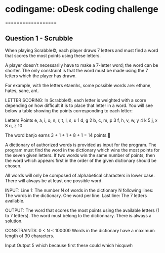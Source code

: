 # codingame: oDesk coding challenge
==================

## Question 1 - Scrubble

When playing Scrabble©, each player draws 7 letters and must find a word that scores the most points using these letters.

A player doesn't necessarily have to make a 7-letter word; the word can be shorter. The only constraint is that the word must be made using the 7 letters which the player has drawn.

For example, with the letters  etaenhs, some possible words are: ethane, hates, sane, ant.


LETTER SCORING:
In Scrabble©, each letter is weighted with a score depending on how difficult it is to place that letter in a word. You will see below a table showing the points corresponding to each letter:
 
Letters 	                    Points
e, a, i, o, n, r, t, l, s, u  1
d, g 	                        2
b, c, m, p 	                  3
f, h, v, w, y 	              4
k 	                          5
j, x 	                        8
q, z 	                        10

The word banjo earns 3 + 1 + 1 + 8 + 1 = 14 points.


A dictionary of authorized words is provided as input for the program. The program must find the word in the dictionary which wins the most points for the seven given letters. If two words win the same number of points, then the word which appears first in the order of the given dictionary should be chosen.
 

All words will only be composed of alphabetical characters in lower case. There will always be at least one possible word.
 
INPUT:
Line 1: The number N of words in the dictionary
N following lines: The words in the dictionary. One word per line.
Last line: The 7 letters available.
 
OUTPUT:
The word that scores the most points using the available letters (1 to 7 letters). The word must belong to the dictionnary. There is always a solution.
 
CONSTRAINTS:
0 < N < 100000
Words in the dictionary have a maximum length of 30 characters.
 

Input         Output
5             which
because
first
these
could
which
hicquwh
